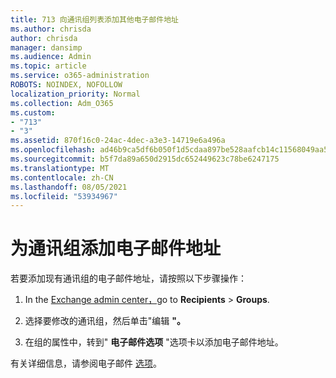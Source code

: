```yaml
---
title: 713 向通讯组列表添加其他电子邮件地址
ms.author: chrisda
author: chrisda
manager: dansimp
ms.audience: Admin
ms.topic: article
ms.service: o365-administration
ROBOTS: NOINDEX, NOFOLLOW
localization_priority: Normal
ms.collection: Adm_O365
ms.custom:
- "713"
- "3"
ms.assetid: 870f16c0-24ac-4dec-a3e3-14719e6a496a
ms.openlocfilehash: ad46b9ca5df6b050f1d5cdaa897be528aafcb14c11568049aa512c4f65645392
ms.sourcegitcommit: b5f7da89a650d2915dc652449623c78be6247175
ms.translationtype: MT
ms.contentlocale: zh-CN
ms.lasthandoff: 08/05/2021
ms.locfileid: "53934967"
---
```

# <a name="add-an-email-address-for-a-distribution-group"></a>为通讯组添加电子邮件地址

若要添加现有通讯组的电子邮件地址，请按照以下步骤操作：

1. In the [Exchange admin center，](https://outlook.office365.com/ecp/)go to **Recipients** \> **Groups**.

2. 选择要修改的通讯组，然后单击"编辑 **"。**

3. 在组的属性中，转到" **电子邮件选项** "选项卡以添加电子邮件地址。 

有关详细信息，请参阅电子邮件 [选项](https://technet.microsoft.com/library/bb124513.aspx#emailoptions)。
